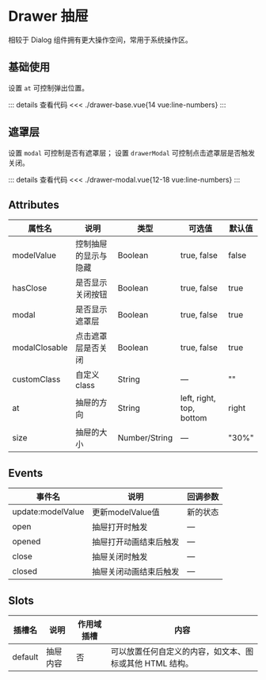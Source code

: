 <script setup>
import drawerBase from "./drawer-base.vue"
import drawerModal from "./drawer-modal.vue"
</script>

# Drawer 抽屉

相较于 Dialog 组件拥有更大操作空间，常用于系统操作区。

## 基础使用

设置 ```at``` 可控制弹出位置。

<drawerBase />

::: details 查看代码
<<< ./drawer-base.vue{14 vue:line-numbers}
:::

## 遮罩层

设置 ```modal``` 可控制是否有遮罩层； 设置 ```drawerModal``` 可控制点击遮罩层是否触发关闭。

<drawerModal />

::: details 查看代码
<<< ./drawer-modal.vue{12-18 vue:line-numbers}
:::



## Attributes

<table>
  <thead>
    <tr>
      <th>属性名</th>
      <th>说明</th>
      <th>类型</th>
      <th>可选值</th>
      <th>默认值</th>
    </tr>
  </thead>
  <tbody>
    <tr>
      <td>modelValue</td>
      <td>控制抽屉的显示与隐藏</td>
      <td>Boolean</td>
      <td>true, false</td>
      <td>false</td>
    </tr>
    <tr>
      <td>hasClose</td>
      <td>是否显示关闭按钮</td>
      <td>Boolean</td>
      <td>true, false</td>
      <td>true</td>
    </tr>
    <tr>
      <td>modal</td>
      <td>是否显示遮罩层</td>
      <td>Boolean</td>
      <td>true, false</td>
      <td>true</td>
    </tr>
    <tr>
      <td>modalClosable</td>
      <td>点击遮罩层是否关闭</td>
      <td>Boolean</td>
      <td>true, false</td>
      <td>true</td>
    </tr>
    <tr>
      <td>customClass</td>
      <td>自定义class</td>
      <td>String</td>
      <td>—</td>
      <td>""</td>
    </tr>
    <tr>
      <td>at</td>
      <td>抽屉的方向</td>
      <td>String</td>
      <td>left, right, top, bottom</td>
      <td>right</td>
    </tr>
    <tr>
      <td>size</td>
      <td>抽屉的大小</td>
      <td>Number/String</td>
      <td>—</td>
      <td>"30%"</td>
    </tr>
  </tbody>
</table>


## Events


<table>
  <thead>
    <tr>
      <th>事件名</th>
      <th>说明</th>
      <th>回调参数</th>
    </tr>
  </thead>
  <tbody>
    <tr>
      <td>update:modelValue</td>
      <td>更新modelValue值</td>
      <td>新的状态</td>
    </tr>
    <tr>
      <td>open</td>
      <td>抽屉打开时触发</td>
      <td>—</td>
    </tr>
    <tr>
      <td>opened</td>
      <td>抽屉打开动画结束后触发</td>
      <td>—</td>
    </tr>
    <tr>
      <td>close</td>
      <td>抽屉关闭时触发</td>
      <td>—</td>
    </tr>
    <tr>
      <td>closed</td>
      <td>抽屉关闭动画结束后触发</td>
      <td>—</td>
    </tr>
  </tbody>
</table>

## Slots

<table>
  <thead>
    <tr>
      <th>插槽名</th>
      <th>说明</th>
      <th>作用域插槽</th>
      <th>内容</th>
    </tr>
  </thead>
  <tbody>
    <tr>
      <td>default</td>
      <td>抽屉内容</td>
      <td>否</td>
      <td>可以放置任何自定义的内容，如文本、图标或其他 HTML 结构。</td>
    </tr>
  </tbody>
</table>
